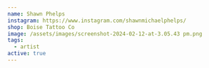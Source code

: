 ```yaml
---
name: Shawn Phelps
instagram: https://www.instagram.com/shawnmichaelphelps/
shop: Boise Tattoo Co
image: /assets/images/screenshot-2024-02-12-at-3.05.43 pm.png
tags:
  - artist
active: true
---
```

